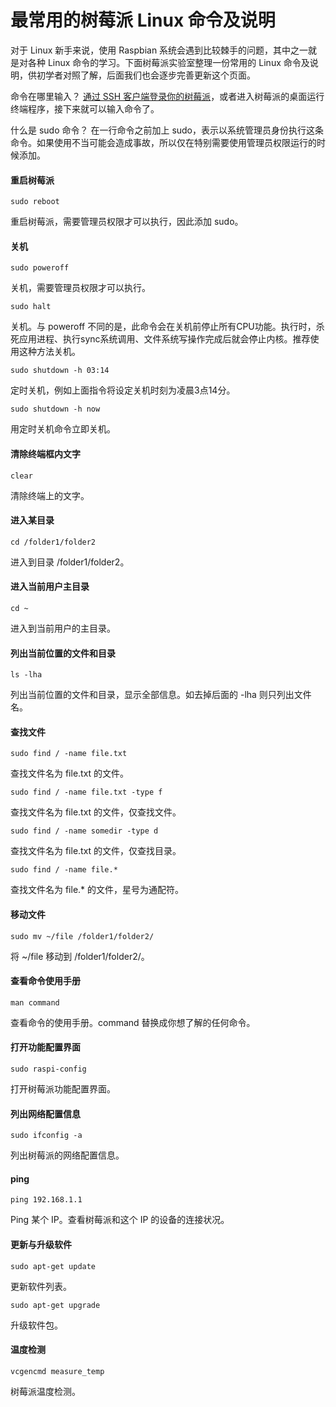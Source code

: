 # **最常用的树莓派 Linux 命令及说明**

对于 Linux 新手来说，使用 Raspbian 系统会遇到比较棘手的问题，其中之一就是对各种 Linux 命令的学习。下面树莓派实验室整理一份常用的 Linux 命令及说明，供初学者对照了解，后面我们也会逐步完善更新这个页面。

命令在哪里输入？
[通过 SSH 客户端登录你的树莓派](https://shumeipai.nxez.com/2013/09/07/using-putty-to-log-in-to-the-raspberry-pie.html)，或者进入树莓派的桌面运行终端程序，接下来就可以输入命令了。

什么是 sudo 命令？
在一行命令之前加上 sudo，表示以系统管理员身份执行这条命令。如果使用不当可能会造成事故，所以仅在特别需要使用管理员权限运行的时候添加。



#### **重启树莓派**

```
sudo reboot
```

重启树莓派，需要管理员权限才可以执行，因此添加 sudo。



#### **关机**

```
sudo poweroff
```

关机，需要管理员权限才可以执行。

```
sudo halt
```

关机。与 poweroff 不同的是，此命令会在关机前停止所有CPU功能。执行时，杀死应用进程、执行sync系统调用、文件系统写操作完成后就会停止内核。推荐使用这种方法关机。

```
sudo shutdown -h 03:14
```

定时关机，例如上面指令将设定关机时刻为凌晨3点14分。

```
sudo shutdown -h now
```

用定时关机命令立即关机。



#### **清除终端框内文字**

```
clear
```

清除终端上的文字。



#### **进入某目录**

```
cd /folder1/folder2
```

进入到目录 /folder1/folder2。



#### **进入当前用户主目录**

```
cd ~
```

进入到当前用户的主目录。



#### **列出当前位置的文件和目录**

```
ls -lha
```

列出当前位置的文件和目录，显示全部信息。如去掉后面的 -lha 则只列出文件名。



#### **查找文件**

```
sudo find / -name file.txt
```

查找文件名为 file.txt 的文件。

```
sudo find / -name file.txt -type f
```

查找文件名为 file.txt 的文件，仅查找文件。

```
sudo find / -name somedir -type d
```

查找文件名为 file.txt 的文件，仅查找目录。

```
sudo find / -name file.*
```

查找文件名为 file.* 的文件，星号为通配符。



#### **移动文件**

```
sudo mv ~/file /folder1/folder2/
```

将 ~/file 移动到 /folder1/folder2/。



#### **查看命令使用手册**

```
man command
```

查看命令的使用手册。command 替换成你想了解的任何命令。



#### **打开功能配置界面**

```
sudo raspi-config
```

打开树莓派功能配置界面。



#### **列出网络配置信息**

```
sudo ifconfig -a
```

列出树莓派的网络配置信息。



#### **ping**

```
ping 192.168.1.1
```

Ping 某个 IP。查看树莓派和这个 IP 的设备的连接状况。



#### **更新与升级软件**

```
sudo apt-get update
```

更新软件列表。

```
sudo apt-get upgrade
```

升级软件包。



#### **温度检测**

```
vcgencmd measure_temp
```

树莓派温度检测。

[^参考]: [http://shumeipai.nxez.com/2018/12/22/configure-raspberry-pi-audio-output-35mm-hdmi.html](https://links.jianshu.com/go?to=http%3A%2F%2Fshumeipai.nxez.com%2F2018%2F12%2F22%2Fconfigure-raspberry-pi-audio-output-35mm-hdmi.html)

